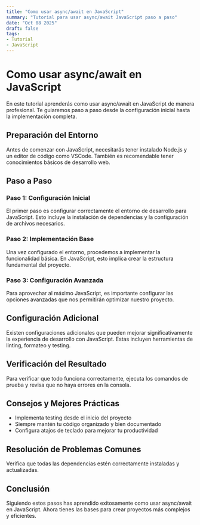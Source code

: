 ```yaml
---
title: "Como usar async/await en JavaScript"
summary: "Tutorial para usar async/await JavaScript paso a paso"
date: "Oct 08 2025"
draft: false
tags:
- Tutorial
- JavaScript
---
```


# Como usar async/await en JavaScript

En este tutorial aprenderás como usar async/await en JavaScript de manera profesional. Te guiaremos paso a paso desde la configuración inicial hasta la implementación completa.

## Preparación del Entorno

Antes de comenzar con JavaScript, necesitarás tener instalado Node.js y un editor de código como VSCode. También es recomendable tener conocimientos básicos de desarrollo web.

## Paso a Paso

### Paso 1: Configuración Inicial

El primer paso es configurar correctamente el entorno de desarrollo para JavaScript. Esto incluye la instalación de dependencias y la configuración de archivos necesarios.

### Paso 2: Implementación Base

Una vez configurado el entorno, procedemos a implementar la funcionalidad básica. En JavaScript, esto implica crear la estructura fundamental del proyecto.

### Paso 3: Configuración Avanzada

Para aprovechar al máximo JavaScript, es importante configurar las opciones avanzadas que nos permitirán optimizar nuestro proyecto.

## Configuración Adicional

Existen configuraciones adicionales que pueden mejorar significativamente la experiencia de desarrollo con JavaScript. Estas incluyen herramientas de linting, formateo y testing.

## Verificación del Resultado

Para verificar que todo funciona correctamente, ejecuta los comandos de prueba y revisa que no haya errores en la consola.

## Consejos y Mejores Prácticas

- Implementa testing desde el inicio del proyecto
- Siempre mantén tu código organizado y bien documentado
- Configura atajos de teclado para mejorar tu productividad

## Resolución de Problemas Comunes

Verifica que todas las dependencias estén correctamente instaladas y actualizadas.

## Conclusión

Siguiendo estos pasos has aprendido exitosamente como usar async/await en JavaScript. Ahora tienes las bases para crear proyectos más complejos y eficientes.
